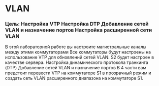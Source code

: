 # VLAN

### Цель: Настройка VTP Настройка DTP Добавление сетей VLAN и назначение портов Настройка расширенной сети VLAN
В этой лабораторной работе вы настроите магистральные каналы между этими коммутаторами
Все коммутаторы будут настроены на использование VTP для обновлений сетей VLAN. S2 будет настроен в качестве сервера.
Настройка динамического протокола транкинга (DTP)
Добавление сетей VLAN и назначение портов
В 4 части вам предстоит перевести VTP на коммутаторе S1 в прозрачный режим и создать сеть VLAN расширенного диапазона на коммутаторе S1.
